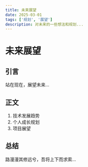 ```yaml
---
title: 未来展望
date: 2025-03-01
tags: ['规划', '展望']
description: 对未来的一些想法和规划...
---
```


# 未来展望

## 引言
站在现在，展望未来...

## 正文
1. 技术发展趋势
2. 个人成长规划
3. 项目展望

## 总结
路漫漫其修远兮，吾将上下而求索...
